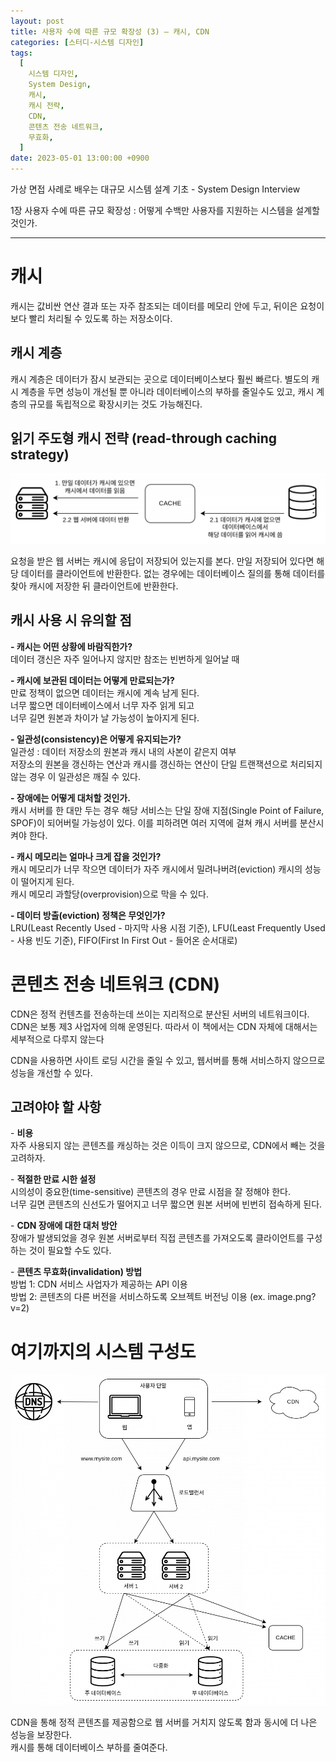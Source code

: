 ```yaml
---
layout: post
title: 사용자 수에 따른 규모 확장성 (3) – 캐시, CDN
categories: [스터디-시스템 디자인]
tags:
  [
    시스템 디자인,
    System Design,
    캐시,
    캐시 전략,
    CDN,
    콘텐츠 전송 네트워크,
    무효화,
  ]
date: 2023-05-01 13:00:00 +0900
---
```


가상 면접 사례로 배우는 대규모 시스템 설계 기초 - System Design Interview

1장 사용자 수에 따른 규모 확장성 : 어떻게 수백만 사용자를 지원하는 시스템을 설계할 것인가.

---

# 캐시

캐시는 값비싼 연산 결과 또는 자주 참조되는 데이터를 메모리 안에 두고, 뒤이은 요청이 보다 빨리 처리될 수 있도록 하는 저장소이다.

## 캐시 계층

캐시 계층은 데이터가 잠시 보관되는 곳으로 데이터베이스보다 훨씬 빠르다. 별도의 캐시 계층을 두면 성능이 개선될 뿐 아니라 데이터베이스의 부하를 줄일수도 있고, 캐시 계층의 규모를 독립적으로 확장시키는 것도 가능해진다.

## 읽기 주도형 캐시 전략 (read-through caching strategy)

![read-through caching strategy](/assets/images/2023-05-01-사용자-수에-따른-규모-확장성-3/image1.png)

요청을 받은 웹 서버는 캐시에 응답이 저장되어 있는지를 본다. 만일 저장되어 있다면 해당 데이터를 클라이언트에 반환한다. 없는 경우에는 데이터베이스 질의를 통해 데이터를 찾아 캐시에 저장한 뒤 클라이언트에 반환한다.

## **캐시 사용 시 유의할 점**

**\- 캐시는 어떤 상황에 바람직한가?**  
데이터 갱신은 자주 일어나지 않지만 참조는 빈번하게 일어날 때

**\- 캐시에 보관된 데이터는 어떻게 만료되는가?**  
만료 정책이 없으면 데이터는 캐시에 계속 남게 된다.  
너무 짧으면 데이터베이스에서 너무 자주 읽게 되고  
너무 길면 원본과 차이가 날 가능성이 높아지게 된다.

**\- 일관성(consistency)은 어떻게 유지되는가?**  
일관성 : 데이터 저장소의 원본과 캐시 내의 사본이 같은지 여부  
저장소의 원본을 갱신하는 연산과 캐시를 갱신하는 연산이 단일 트랜잭션으로 처리되지 않는 경우 이 일관성은 깨질 수 있다.

**\- 장애에는 어떻게 대처할 것인가.**  
캐시 서버를 한 대만 두는 경우 해당 서비스는 단일 장애 지점(Single Point of Failure, SPOF)이 되어버릴 가능성이 있다. 이를 피하려면 여러 지역에 걸쳐 캐시 서버를 분산시켜야 한다.

**\- 캐시 메모리는 얼마나 크게 잡을 것인가?**  
캐시 메모리가 너무 작으면 데이터가 자주 캐시에서 밀려나버려(eviction) 캐시의 성능이 떨어지게 된다.  
캐시 메모리 과할당(overprovision)으로 막을 수 있다.

**\- 데이터 방출(eviction) 정책은 무엇인가?**  
LRU(Least Recently Used - 마지막 사용 시점 기준), LFU(Least Frequently Used - 사용 빈도 기준), FIFO(First In First Out - 들어온 순서대로)

# 콘텐츠 전송 네트워크 (CDN)

CDN은 정적 컨텐츠를 전송하는데 쓰이는 지리적으로 분산된 서버의 네트워크이다.  
CDN은 보통 제3 사업자에 의해 운영된다. 따라서 이 책에서는 CDN 자체에 대해서는 세부적으로 다루지 않는다

CDN을 사용하면 사이트 로딩 시간을 줄일 수 있고, 웹서버를 통해 서비스하지 않으므로 성능을 개선할 수 있다.

## 고려야야 할 사항

\- **비용**  
자주 사용되지 않는 콘텐츠를 캐싱하는 것은 이득이 크지 않으므로, CDN에서 빼는 것을 고려하자.

\- **적절한 만료 시한 설정**  
시의성이 중요한(time-sensitive) 콘텐츠의 경우 만료 시점을 잘 정해야 한다.  
너무 길면 콘텐츠의 신선도가 떨어지고 너무 짧으면 원본 서버에 빈번히 접속하게 된다.

\- **CDN 장애에 대한 대처 방안**  
장애가 발생되었을 경우 원본 서버로부터 직접 콘텐츠를 가져오도록 클라이언트를 구성하는 것이 필요할 수도 있다.

\- **콘텐츠 무효화(invalidation) 방법**  
방법 1: CDN 서비스 사업자가 제공하는 API 이용  
방법 2: 콘텐츠의 다른 버전을 서비스하도록 오브젝트 버전닝 이용 (ex. image.png?v=2)

# 여기까지의 시스템 구성도

![system architecture](/assets/images/2023-05-01-사용자-수에-따른-규모-확장성-3/image2.png)

CDN을 통해 정적 콘텐츠를 제공함으로 웹 서버를 거치지 않도록 함과 동시에 더 나은 성능을 보장한다.  
캐시를 통해 데이터베이스 부하를 줄여준다.
